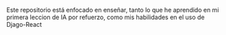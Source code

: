 Este repositorio está enfocado en enseñar, tanto lo que he aprendido en mi primera leccion de IA por refuerzo, como mis habilidades en el uso de Djago-React
